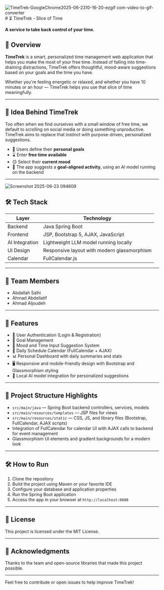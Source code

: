 ![TimeTrek-GoogleChrome2025-06-2310-16-20-ezgif com-video-to-gif-converter](https://github.com/user-attachments/assets/0fe105e8-8d02-4dd5-9ea7-761daedcd68f)# ⏳ TimeTrek - Slice of Time

**A service to take back control of your time.**

## 🚀 Overview

**TimeTrek** is a smart, personalized time management web application that helps you make the most of your free time. Instead of falling into time-draining distractions, TimeTrek offers thoughtful, mood-aware suggestions based on your goals and the time you have.

Whether you're feeling energetic or relaxed, and whether you have 10 minutes or an hour — TimeTrek helps you use that slice of time meaningfully.

---

## 🧠 Idea Behind TimeTrek

Too often when we find ourselves with a small window of free time, we default to scrolling on social media or doing something unproductive. TimeTrek aims to replace that instinct with purpose-driven, personalized suggestions.

- 🎯 Users define their **personal goals**
- ⌛ Enter **free time available**
- 😊 Select their **current mood**
- 🤖 The app suggests a **goal-aligned activity**, using an AI model running on the backend

---
![Screenshot 2025-06-23 094609](https://github.com/user-attachments/assets/a0e1a013-7151-47df-b45d-cd1a9018cf6e)



## 🛠️ Tech Stack

| Layer          | Technology                                      |
|----------------|------------------------------------------------|
| Backend        | Java Spring Boot                               |
| Frontend       | JSP, Bootstrap 5, AJAX, JavaScript             |
| AI Integration | Lightweight LLM model running locally          |
| UI Design      | Responsive layout with modern glassmorphism    |
| Calendar       | FullCalendar.js                                |

---

## 👥 Team Members

- Abdallah Salhi  
- Ahmad Abdellatif  
- Ahmad Aljoudeh  

---

## 📱 Features

- 🔐 User Authentication (Login & Registration)  
- 🎯 Goal Management  
- 🧠 Mood and Time Input Suggestion System  
- 📅 Daily Schedule Calendar (FullCalendar + AJAX)  
- 📊 Personal Dashboard with daily summaries and stats  
- 🖥️ Responsive and mobile-friendly design with Bootstrap and Glassmorphism styling  
- 🤖 Local AI model integration for personalized suggestions  

---

## 📂 Project Structure Highlights

- `src/main/java` — Spring Boot backend controllers, services, models  
- `src/main/resources/templates` — JSP files for views  
- `src/main/resources/static` — CSS, JS, and library files (Bootstrap, FullCalendar, AJAX scripts)  
- Integration of FullCalendar for calendar UI with AJAX calls to backend for event management  
- Glassmorphism UI elements and gradient backgrounds for a modern look  

---

## 🛠️ How to Run

1. Clone the repository  
2. Build the project using Maven or your favorite IDE  
3. Configure your database and application properties  
4. Run the Spring Boot application  
5. Access the app in your browser at `http://localhost:8080`

---

## 📄 License

This project is licensed under the MIT License.

---

## 🙏 Acknowledgments

Thanks to the team and open-source libraries that made this project possible.

---

Feel free to contribute or open issues to help improve TimeTrek!


